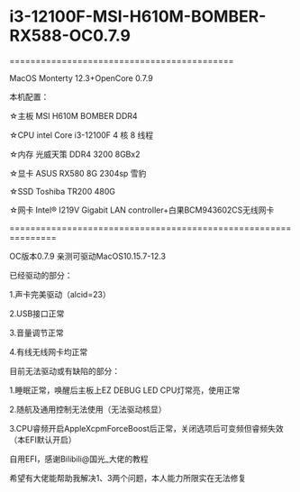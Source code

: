 # i3-12100F-MSI-H610M-BOMBER-RX588-OC0.7.9
===========================================   

MacOS Monterty 12.3+OpenCore 0.7.9   

本机配置：      

☆主板 MSI H610M BOMBER DDR4   

☆CPU intel Core i3-12100F 4 核 8 线程   

☆内存 光威天策 DDR4 3200 8GBx2   

☆显卡 ASUS RX580 8G 2304sp 雪豹   

☆SSD Toshiba TR200 480G   

☆网卡	Intel® I219V Gigabit LAN controller+白果BCM943602CS无线网卡     

===============================================================   

OC版本0.7.9 亲测可驱动MacOS10.15.7-12.3   

已经驱动的部分：   

1.声卡完美驱动（alcid=23）   

2.USB接口正常   

3.音量调节正常   

4.有线无线网卡均正常   

目前无法驱动或有缺陷的部分：   

1.睡眠正常，唤醒后主板上EZ DEBUG LED CPU灯常亮，使用正常   

2.随航及通用控制无法使用（无法驱动核显）   

3.CPU睿频开启AppleXcpmForceBoost后正常，关闭选项后可变频但睿频失效（本EFI默认开启）   

自用EFI，感谢Bilibili@国光_大佬的教程   

希望有大佬能帮助我解决1、3两个问题，本人能力所限实在无法修复
